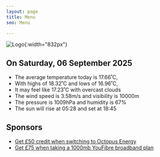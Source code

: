 ```yaml
---
layout: page
title: Menu
seo: Menu

---
```


![Logo](/images/logo.jpg){:width="832px"}

<!-- weather_marker starts -->
## On Saturday, 06 September 2025

- The average temperature today is 17.66˚C,
- With highs of 18.32˚C and lows of 16.96˚C,
- It may feel like 17.23˚C with overcast clouds
- The wind speed is 3.58m/s and visibility is 10000m
- The pressure is 1009hPa and humidity is 67%
- The sun will rise at 05:28 and set at 18:45

<!-- weather_marker ends -->

## Sponsors

- [Get £50 credit when switching to Octopus Energy](https://bit.ly/3oD1nnS)
- [Get £75 when taking a 1000mb YouFibre broadband plan](https://aklam.io/91zWhU?)
